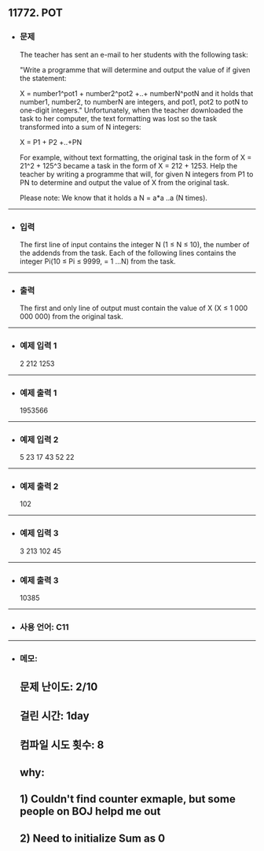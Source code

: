 ## 11772. POT

- ### 문제

  The teacher has sent an e-mail to her students with the following task:

  "Write a programme that will determine and output the value of  if given the statement:

  X = number1^pot1 + number2^pot2 +..+ numberN^potN and it holds that number1, number2, to numberN are integers, and pot1, pot2 to potN to one-digit integers." Unfortunately, when the teacher downloaded the task to her computer, the text formatting was lost so the task transformed into a sum of N integers:

  X = P1 + P2 +..+PN


  For example, without text formatting, the original task in the form of X = 21^2 + 125^3 became a task in the form of X = 212 + 1253. Help the teacher by writing a programme that will, for given N integers from P1 to PN to determine and output the value of X from the original task.

  Please note: We know that it holds a N = a*a ..a (N times).
  
---


- ### 입력
  
  The first line of input contains the integer N (1 ≤ N ≤ 10), the number of the addends from the task. Each of the following  lines contains the integer Pi(10 ≤ Pi ≤ 9999,  = 1 ...N) from the task.


---

- ### 출력

  The first and only line of output must contain the value of X (X ≤ 1 000 000 000) from the original task.

---
 
- ### 예제 입력 1 

  2
  212
  1253

---

- ### 예제 출력 1 

  1953566
  
---

- ### 예제 입력 2

  5
  23
  17
  43
  52
  22

---

- ### 예제 출력 2

  102
  
---

- ### 예제 입력 3

  3
  213
  102
  45

---

- ### 예제 출력 3

  10385
  
---

- ### 사용 언어: C11

---

- ### 메모:

  ## 문제 난이도: 2/10
  ## 걸린 시간: 1day
  ## 컴파일 시도 횟수: 8
  ## why:
  ## 1) Couldn't find counter exmaple, but some people on BOJ helpd me out
  ## 2) Need to initialize Sum as 0